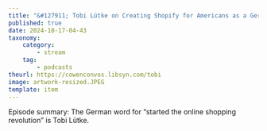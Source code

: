 ```yaml
---
title: "&#127911; Tobi Lütke on Creating Shopify for Americans as a German in Canada"
published: true
date: 2024-10-17-04-43
taxonomy:
    category:
        - stream
    tag:
        - podcasts
theurl: https://cowenconvos.libsyn.com/tobi
image: artwork-resized.JPEG
template: item
---
```


Episode summary: The German word for &ldquo;started the online shopping revolution&rdquo; is Tobi Lütke.
